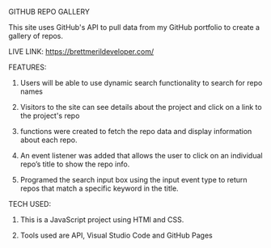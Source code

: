 GITHUB REPO GALLERY

This site uses GitHub's API to pull data from my GitHub portfolio to create a gallery of repos.

LIVE LINK: https://brettmerildeveloper.com/

FEATURES:

1) Users will be able to use dynamic search functionality to search for repo names

2) Visitors to the site can see details about the project and click on a link to the project's repo

3) functions were created to fetch the repo data and display information about each repo.

4)  An event listener was added that allows the user to click on an individual repo’s title to show the repo info.

5)  Programed the search input box using the input event type to return repos that match a specific keyword in the title.

   TECH USED:

   1) This is a JavaScript project using HTMl and CSS.

   2) Tools used are API, Visual Studio Code and GitHub Pages
